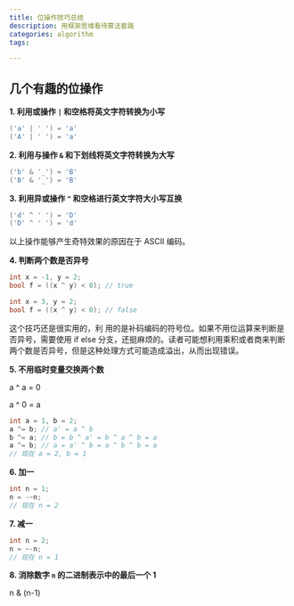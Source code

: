 ```yaml
---
title: 位操作技巧总结
description: 用框架思维看待算法套路
categories: algorithm
tags:

---
```


## 几个有趣的位操作

**1. 利用或操作 `|` 和空格将英文字符转换为小写**

```c
('a' | ' ') = 'a'
('A' | ' ') = 'a'
```

**2. 利用与操作 `&` 和下划线将英文字符转换为大写**

```c
('b' & '_') = 'B'
('B' & '_') = 'B'
```

**3. 利用异或操作 `^` 和空格进行英文字符大小写互换**

```c
('d' ^ ' ') = 'D'
('D' ^ ' ') = 'd'
```

以上操作能够产生奇特效果的原因在于 ASCII 编码。

**4. 判断两个数是否异号**

```c
int x = -1, y = 2;
bool f = ((x ^ y) < 0); // true

int x = 3, y = 2;
bool f = ((x ^ y) < 0); // false
```

这个技巧还是很实用的，利  用的是补码编码的符号位。如果不用位运算来判断是否异号，需要使用 if else 分支，还挺麻烦的。读者可能想利用乘积或者商来判断两个数是否异号，但是这种处理方式可能造成溢出，从而出现错误。

**5. 不用临时变量交换两个数**

a ^ a = 0

a ^ 0 = a

```c
int a = 1, b = 2;
a ^= b; // a' = a ^ b
b ^= a; // b = b ^ a' = b ^ a ^ b = a
a ^= b; // a = a' ^ b = a ^ b ^ b = a
// 现在 a = 2, b = 1
```

**6. 加一**

```c
int n = 1;
n = -~n;
// 现在 n = 2
```

**7. 减一**

```c
int n = 2;
n = ~-n;
// 现在 n = 1
```

**8. 消除数字 `n` 的二进制表示中的最后一个 1**

n & (n-1)